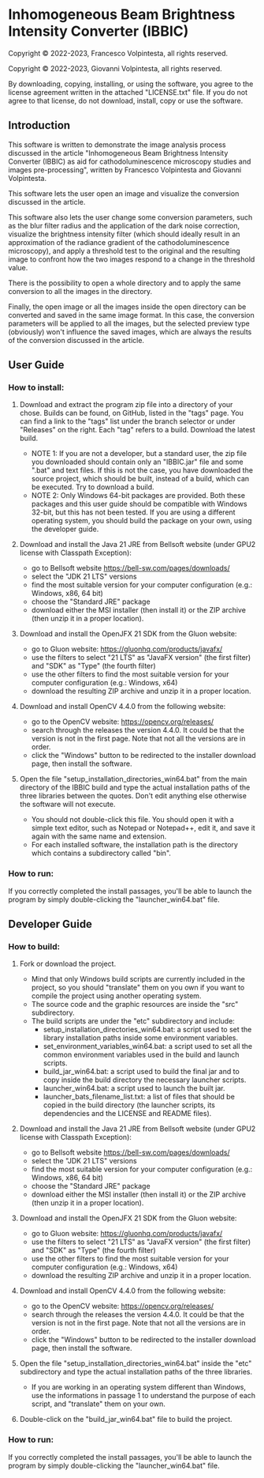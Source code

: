 # Inhomogeneous Beam Brightness Intensity Converter (IBBIC)

Copyright © 2022-2023, Francesco Volpintesta, all rights reserved.

Copyright © 2022-2023, Giovanni Volpintesta, all rights reserved.

By downloading, copying, installing, or using the software, you agree
to the license agreement written in the attached "LICENSE.txt" file.
If you do not agree to that license, do not download, install,
copy or use the software.

## Introduction

This software is written to demonstrate the image analysis process discussed in the article
"Inhomogeneous Beam Brightness Intensity Converter (IBBIC) as aid for cathodoluminescence
microscopy studies and images pre-processing", written by Francesco Volpintesta
and Giovanni Volpintesta.

This software lets the user open an image and visualize the conversion discussed in the article.

This software also lets the user change some conversion parameters, such as the blur filter radius
and the application of the dark noise correction, visualize the brightness intensity filter (which should
ideally result in an approximation of the radiance gradient of the cathodoluminescence microscopy), and
apply a threshold test to the original and the resulting image to confront how the two images respond to
a change in the threshold value.

There is the possibility to open a whole directory and to apply the same conversion to all the images in
the directory.

Finally, the open image or all the images inside the open directory can be converted and saved in the same
image format. In this case, the conversion parameters will be applied to all the images, but the selected
preview type (obviously) won't influence the saved images, which are always the results of the conversion
discussed in the article.



## User Guide

### How to install:

1) Download and extract the program zip file into a directory of your chose. Builds can be found, on GitHub, listed in the "tags" page. You can find a link to the "tags" list under the branch selector or under "Releases" on the right. Each "tag" refers to a build. Download the latest build.
	- NOTE 1: If you are not a developer, but a standard user, the zip file you downloaded should contain only an "IBBIC.jar" file and some ".bat" and text files.
		If this is not the case, you have downloaded the source project, which should be built, instead of a build, which can be executed.
		Try to download a build.	
	- NOTE 2: Only Windows 64-bit packages are provided.
		Both these packages and this user guide should be compatible with Windows 32-bit, but this has not been tested.
		If you are using a different operating system, you should build the package on your own, using the developer guide.

2) Download and install the Java 21 JRE from Bellsoft website (under GPU2 license with Classpath Exception):
	- go to Bellsoft website https://bell-sw.com/pages/downloads/
	- select the "JDK 21 LTS" versions
	- find the most suitable version for your computer configuration (e.g.: Windows, x86, 64 bit)
	- choose the "Standard JRE" package
	- download either the MSI installer (then install it) or the ZIP archive (then unzip it in a proper location).

3) Download and install the OpenJFX 21 SDK from the Gluon website:
	- go to Gluon website: https://gluonhq.com/products/javafx/
	- use the filters to select "21 LTS" as "JavaFX version" (the first filter) and "SDK" as "Type" (the fourth filter) 
	- use the other filters to find the most suitable version for your computer configuration (e.g.: Windows, x64)
	- download the resulting ZIP archive and unzip it in a proper location.

4) Download and install OpenCV 4.4.0 from the following website:
	- go to the OpenCV website: https://opencv.org/releases/
	- search through the releases the version 4.4.0. It could be that the version is not in the first page. Note that not all the versions are in order.
	- click the "Windows" button to be redirected to the installer download page, then install the software.
		
5) Open the file "setup_installation_directories_win64.bat" from the main directory of the IBBIC build and type the actual installation paths of the three libraries between the quotes. Don't edit anything else otherwise the software will not execute.
	- You should not double-click this file. You should open it with a simple text editor, such as Notepad or Notepad++, edit it, and save it again with the same name and extension.
	- For each installed software, the installation path is the directory which contains a subdirectory called "bin".

### How to run:
		
If you correctly completed the install passages, you'll be able to launch the program by simply double-clicking the "launcher_win64.bat" file.


## Developer Guide

### How to build:

1) Fork or download the project.
	- Mind that only Windows build scripts are currently included in the project, so you should "translate" them on you own
		if you want to compile the project using another operating system.
	- The source code and the graphic resources are inside the "src" subdirectory.
	- The build scripts are under the "etc" subdirectory and include:
		- setup_installation_directories_win64.bat: a script used to set the library installation paths inside some environment variables.
		- set_environment_variables_win64.bat: a script used to set all the common environment variables used in the build and launch scripts.
		- build_jar_win64.bat: a script used to build the final jar and to copy inside the build directory the necessary launcher scripts.
		- launcher_win64.bat: a script used to launch the built jar.
		- launcher_bats_filename_list.txt: a list of files that should be copied in the build directory (the launcher scripts, its dependencies and the LICENSE and README files).
	
2) Download and install the Java 21 JRE from Bellsoft website (under GPU2 license with Classpath Exception):
	- go to Bellsoft website https://bell-sw.com/pages/downloads/
	- select the "JDK 21 LTS" versions
	- find the most suitable version for your computer configuration (e.g.: Windows, x86, 64 bit)
	- choose the "Standard JRE" package
	- download either the MSI installer (then install it) or the ZIP archive (then unzip it in a proper location).

3) Download and install the OpenJFX 21 SDK from the Gluon website:
	- go to Gluon website: https://gluonhq.com/products/javafx/
	- use the filters to select "21 LTS" as "JavaFX version" (the first filter) and "SDK" as "Type" (the fourth filter) 
	- use the other filters to find the most suitable version for your computer configuration (e.g.: Windows, x64)
	- download the resulting ZIP archive and unzip it in a proper location.

4) Download and install OpenCV 4.4.0 from the following website:
	- go to the OpenCV website: https://opencv.org/releases/
	- search through the releases the version 4.4.0. It could be that the version is not in the first page. Note that not all the versions are in order.
	- click the "Windows" button to be redirected to the installer download page, then install the software.
		
5) Open the file "setup_installation_directories_win64.bat" inside the "etc" subdirectory
	and type the actual installation paths of the three libraries.
	- If you are working in an operating system different than Windows, use the informations in passage 1
		to understand the purpose of each script, and "translate" them on your own.
		
6) Double-click on the "build_jar_win64.bat" file to build the project.

### How to run:
		
If you correctly completed the install passages, you'll be able to launch the program by simply double-clicking the "launcher_win64.bat" file.
